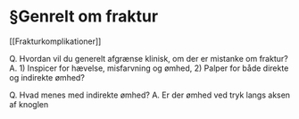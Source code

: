 # §Genrelt om fraktur
[[Frakturkomplikationer]]

Q. Hvordan vil du generelt afgrænse klinisk, om der er mistanke om fraktur?
A. 1) Inspicer for hævelse, misfarvning og ømhed, 2) Palper for både direkte og indirekte ømhed?

Q. Hvad menes med indirekte ømhed?
A. Er der ømhed ved tryk langs aksen af knoglen

<!-- #anki/tag/med/Orto #anki/deck/Medicine -->

<!-- {BearID:7A771654-12C2-4938-BB68-22ADD4395856-85278-000066ABC9F3B2D2} -->
